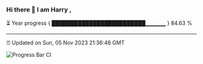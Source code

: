 ### Hi there 👋 I am Harry , 

⏳ Year progress { █████████████████████████▁▁▁▁▁ } 84.63 %

---

⏰ Updated on Sun, 05 Nov 2023 21:36:46 GMT

![Progress Bar CI](https://github.com/duykhang68/duykhang68/workflows/Progress%20Bar%20CI/badge.svg)
